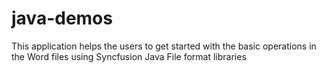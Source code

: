 # java-demos
This application helps the users to get started with the basic operations in the Word files using Syncfusion Java File format libraries
